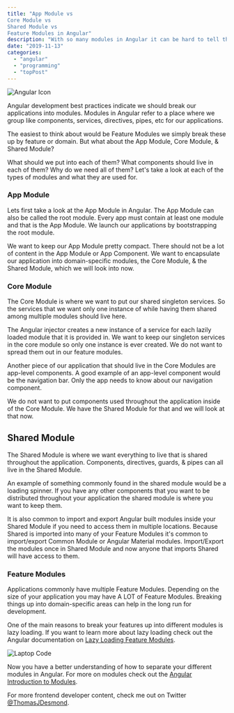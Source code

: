 ```yaml
---
title: "App Module vs 
Core Module vs 
Shared Module vs 
Feature Modules in Angular"
description: "With so many modules in Angular it can be hard to tell them apart. Let's compare all of them"
date: "2019-11-13"
categories: 
  - "angular"
  - "programming"
  - "topPost"
---
```


![Angular Icon](/images/ForPosts/angular.png)

Angular development best practices indicate we should break our applications into modules. Modules in Angular refer to a place where we group like components, services, directives, pipes, etc for our applications.

The easiest to think about would be Feature Modules we simply break these up by feature or domain. But what about the App Module, Core Module, & Shared Module?

What should we put into each of them? What components should live in each of them? Why do we need all of them? Let's take a look at each of the types of modules and what they are used for.

### App Module

Lets first take a look at the App Module in Angular. The App Module can also be called the root module. Every app must contain at least one module and that is the App Module. We launch our applications by bootstrapping the root module.

We want to keep our App Module pretty compact. There should not be a lot of content in the App Module or App Component. We want to encapsulate our application into domain-specific modules, the Core Module, & the Shared Module, which we will look into now.

### Core Module

The Core Module is where we want to put our shared singleton services. So the services that we want only one instance of while having them shared among multiple modules should live here.

The Angular injector creates a new instance of a service for each lazily loaded module that it is provided in. We want to keep our singleton services in the core module so only one instance is ever created. We do not want to spread them out in our feature modules.

Another piece of our application that should live in the Core Modules are app-level components. A good example of an app-level component would be the navigation bar. Only the app needs to know about our navigation component.

We do not want to put components used throughout the application inside of the Core Module. We have the Shared Module for that and we will look at that now.

## Shared Module

The Shared Module is where we want everything to live that is shared throughout the application. Components, directives, guards, & pipes can all live in the Shared Module.

An example of something commonly found in the shared module would be a loading spinner. If you have any other components that you want to be distributed throughout your application the shared module is where you want to keep them.

It is also common to import and export Angular built modules inside your Shared Module if you need to access them in multiple locations. Because Shared is imported into many of your Feature Modules it's common to import/export Common Module or Angular Material modules. Import/Export the modules once in Shared Module and now anyone that imports Shared will have access to them.

### Feature Modules

Applications commonly have multiple Feature Modules. Depending on the size of your application you may have A LOT of Feature Modules. Breaking things up into domain-specific areas can help in the long run for development.

One of the main reasons to break your features up into different modules is lazy loading. If you want to learn more about lazy loading check out the Angular documentation on [Lazy Loading Feature Modules](https://angular.io/guide/lazy-loading-ngmodules).

![Laptop Code](/images/ForPosts/laptopWithCode.jpg)

Now you have a better understanding of how to separate your different modules in Angular. For more on modules check out the [Angular Introduction to Modules](https://angular.io/guide/architecture-modules).

For more frontend developer content, check me out on Twitter [@ThomasJDesmond](https://twitter.com/ThomasJDesmond).